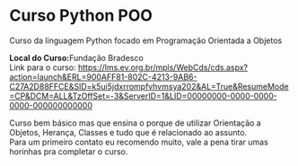 # Curso Python POO  
Curso da linguagem Python focado em Programação Orientada a Objetos  

<b>Local do Curso:</b>Fundação Bradesco  
Link para o curso: https://lms.ev.org.br/mpls/WebCds/cds.aspx?action=launch&ERL=900AFF81-802C-4213-9AB6-C27A2D88FFCE&SID=k5ui5jdxrrompfvhvmsya202&AL=True&ResumeMode=CP&DCM=ALL&TzOffSet=-3&ServerID=1&LID=00000000-0000-0000-0000-000000000000  

Curso bem básico mas que ensina o porque de utilizar Orientação a Objetos, Herança, Classes e tudo que é relacionado ao assunto.  
Para um primeiro contato eu recomendo muito, vale a pena tirar umas horinhas pra completar o curso.  
